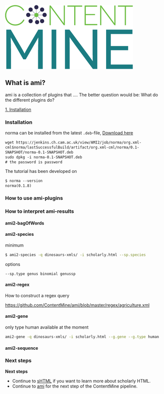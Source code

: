 ![ContentMine logo](https://github.com/ContentMine/assets/blob/master/png/Content_mine(small).png)

## What is ami?

ami is a collection of plugins that .... The better question would be: What do the different plugins do?


[1. Installation](#installation)



### Installation

norma can be installed from the latest `.deb`-file, [Download here](https://jenkins.ch.cam.ac.uk/view/AMI2/job/norma/org.xml-cml$norma/lastSuccessfulBuild/artifact/org.xml-cml/norma/0.1-SNAPSHOT/norma-0.1-SNAPSHOT.deb)

```
wget https://jenkins.ch.cam.ac.uk/view/AMI2/job/norma/org.xml-cml$norma/lastSuccessfulBuild/artifact/org.xml-cml/norma/0.1-SNAPSHOT/norma-0.1-SNAPSHOT.deb
sudo dpkg -i norma-0.1-SNAPSHOT.deb
# the password is password
```

The tutorial has been developed on 
```
$ norma --version
norma(0.1.8)
```

### How to use ami-plugins

### How to interpret ami-results

#### ami2-bagOfWords


#### ami2-species


minimum
```bash
$ ami2-species -q dinosaurs-xmls/ -i scholarly.html --sp.species
```

options
```
--sp.type genus binomial genussp
```

#### ami2-regex


How to construct a regex query

https://github.com/ContentMine/ami/blob/master/regex/agriculture.xml


#### ami2-gene


only type human available at the moment
```bash
ami2-gene -q dinosaurs-xmls/ -i scholarly.html --g.gene --g.type human
```

#### ami2-sequence



### Next steps


**Next steps**
* Continue to [sHTML](../sHTML/sHTML-overview.md) if you want to learn more about scholarly HTML.
* Continue to [ami](../norma/ami-tutorial.md) for the next step of the ContentMine pipeline.

